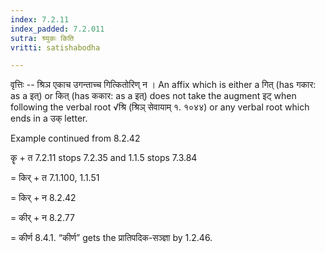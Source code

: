 ```yaml
---
index: 7.2.11
index_padded: 7.2.011
sutra: श्र्युकः किति
vritti: satishabodha

---
```

वृत्तिः -- श्रिञ एकाच उगन्ताच्च गित्कितोरिण् न । An affix which is either a गित् (has गकार: as a इत्) or कित् (has ककार: as a इत्) does not take the augment इट् when following the verbal root √श्रि (श्रिञ् सेवायाम् १. १०४४) or any verbal root which ends in a उक् letter.


Example continued from 8.2.42


कॄ + त 7.2.11 stops 7.2.35 and 1.1.5 stops 7.3.84

= किर् + त 7.1.100, 1.1.51

= किर् + न 8.2.42

= कीर् + न 8.2.77

= कीर्ण 8.4.1. “कीर्ण” gets the प्रातिपदिक-सञ्ज्ञा by 1.2.46.